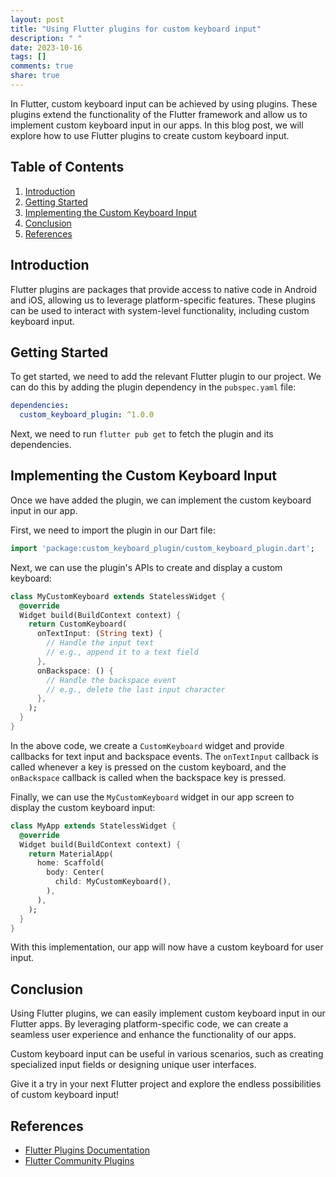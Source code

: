 ```yaml
---
layout: post
title: "Using Flutter plugins for custom keyboard input"
description: " "
date: 2023-10-16
tags: []
comments: true
share: true
---
```


In Flutter, custom keyboard input can be achieved by using plugins. These plugins extend the functionality of the Flutter framework and allow us to implement custom keyboard input in our apps. In this blog post, we will explore how to use Flutter plugins to create custom keyboard input.

## Table of Contents
1. [Introduction](#introduction)
2. [Getting Started](#getting-started)
3. [Implementing the Custom Keyboard Input](#implementing-the-custom-keyboard-input)
4. [Conclusion](#conclusion)
5. [References](#references)

## Introduction

Flutter plugins are packages that provide access to native code in Android and iOS, allowing us to leverage platform-specific features. These plugins can be used to interact with system-level functionality, including custom keyboard input.

## Getting Started

To get started, we need to add the relevant Flutter plugin to our project. We can do this by adding the plugin dependency in the `pubspec.yaml` file:

```yaml
dependencies:
  custom_keyboard_plugin: ^1.0.0
```

Next, we need to run `flutter pub get` to fetch the plugin and its dependencies.

## Implementing the Custom Keyboard Input

Once we have added the plugin, we can implement the custom keyboard input in our app.

First, we need to import the plugin in our Dart file:

```dart
import 'package:custom_keyboard_plugin/custom_keyboard_plugin.dart';
```

Next, we can use the plugin's APIs to create and display a custom keyboard:

```dart
class MyCustomKeyboard extends StatelessWidget {
  @override
  Widget build(BuildContext context) {
    return CustomKeyboard(
      onTextInput: (String text) {
        // Handle the input text
        // e.g., append it to a text field
      },
      onBackspace: () {
        // Handle the backspace event
        // e.g., delete the last input character
      },
    );
  }
}
```

In the above code, we create a `CustomKeyboard` widget and provide callbacks for text input and backspace events. The `onTextInput` callback is called whenever a key is pressed on the custom keyboard, and the `onBackspace` callback is called when the backspace key is pressed.

Finally, we can use the `MyCustomKeyboard` widget in our app screen to display the custom keyboard input:

```dart
class MyApp extends StatelessWidget {
  @override
  Widget build(BuildContext context) {
    return MaterialApp(
      home: Scaffold(
        body: Center(
          child: MyCustomKeyboard(),
        ),
      ),
    );
  }
}
```

With this implementation, our app will now have a custom keyboard for user input.

## Conclusion

Using Flutter plugins, we can easily implement custom keyboard input in our Flutter apps. By leveraging platform-specific code, we can create a seamless user experience and enhance the functionality of our apps.

Custom keyboard input can be useful in various scenarios, such as creating specialized input fields or designing unique user interfaces.

Give it a try in your next Flutter project and explore the endless possibilities of custom keyboard input!

## References
- [Flutter Plugins Documentation](https://flutter.dev/docs/development/packages-and-plugins)
- [Flutter Community Plugins](https://pub.dev/flutter/packages)